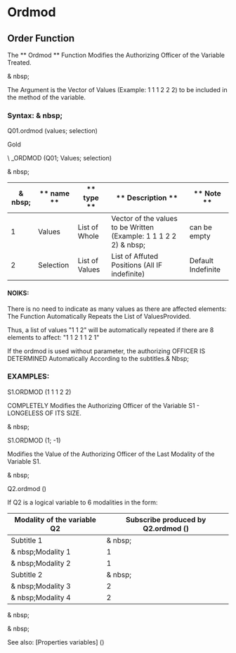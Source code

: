 # Ordmod

## Order Function

The ** Ordmod ** Function Modifies the Authorizing Officer of the Variable Treated.

& nbsp;

The Argument is the Vector of Values ​​(Example: 1 1 1 2 2 2) to be included in the method of the variable.

### Syntax: & nbsp;

Q01.ordmod (values; selection)

Gold

\ _ORDMOD (Q01; Values; selection)

& nbsp;

| & nbsp; | ** name ** | ** type ** | ** Description ** | ** Note ** |
| --- | --- | --- | --- | --- |
| &#49; | Values ​​| List of Whole | Vector of the values ​​to be Written (Example: 1 1 1 2 2 2) & nbsp; | can be empty |
| &#50; | Selection | List of Values ​​| List of Affuted Positions (All IF indefinite) | Default Indefinite |

#### NOIKS:

There is no need to indicate as many values ​​as there are affected elements: The Function Automatically Repeats the List of Values ​​Provided.

Thus, a list of values ​​"1 1 2" will be automatically repeated if there are 8 elements to affect: "1 1 2 1 1 2 1"

If the ordmod is used without parameter, the authorizing OFFICER IS DETERMINED Automatically According to the subtitles.& Nbsp;

### EXAMPLES:

S1.ORDMOD (1 1 1 2 2)

COMPLETELY Modifies the Authorizing Officer of the Variable S1 - LONGELESS OF ITS SIZE.

& nbsp;

S1.ORDMOD (1; -1)

Modifies the Value of the Authorizing Officer of the Last Modality of the Variable S1.

& nbsp;

Q2.ordmod ()

If Q2 is a logical variable to 6 modalities in the form:

| Modality of the variable Q2 | Subscribe produced by Q2.ordmod () |
| --- | --- |
| Subtitle 1 | & nbsp; |
| & nbsp;Modality 1 | &#49; |
| & nbsp;Modality 2 | &#49; |
| Subtitle 2 | & nbsp; |
| & nbsp;Modality 3 | &#50; |
| & nbsp;Modality 4 | &#50; |

& nbsp;

& nbsp;

See also: [Properties variables] (<modify Proproprietesdesvariable.md>)